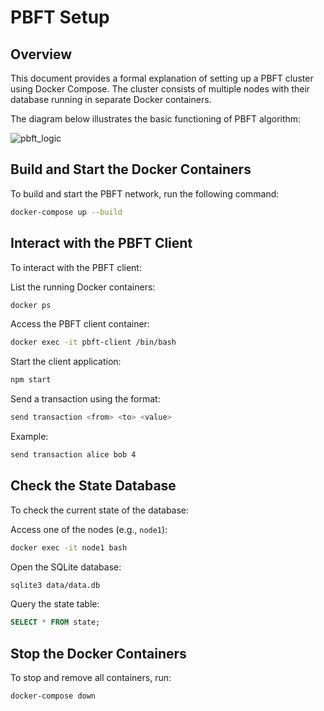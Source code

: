 # PBFT Setup

## Overview

This document provides a formal explanation of setting up a PBFT cluster using Docker Compose. The cluster consists of multiple nodes with their database running in separate Docker containers.

The diagram below illustrates the basic functioning of PBFT algorithm: 

![pbft_logic](PBFT-DLT-comparison/evaluation/images/logic_pbft.png)

## Build and Start the Docker Containers

To build and start the PBFT network, run the following command:

```bash
docker-compose up --build
```

## Interact with the PBFT Client

To interact with the PBFT client:

List the running Docker containers:

```bash
docker ps
```

Access the PBFT client container:

```bash
docker exec -it pbft-client /bin/bash
```

Start the client application:

```bash
npm start
```

Send a transaction using the format:

```bash
send transaction <from> <to> <value>
```

Example:

```bash
send transaction alice bob 4
```

## Check the State Database

To check the current state of the database:

Access one of the nodes (e.g., `node1`):

```bash
docker exec -it node1 bash
```

Open the SQLite database:

```bash
sqlite3 data/data.db
```

Query the state table:

```sql
SELECT * FROM state;
```

## Stop the Docker Containers

To stop and remove all containers, run:

```bash
docker-compose down
```

